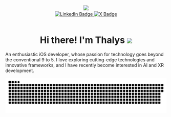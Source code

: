 <div id="header" align="center">
  <img src="https://media.giphy.com/media/v1.Y2lkPTc5MGI3NjExb2Q1NTM2MGs2OWJ4cWtiZ29vd2g0MW9mb3UzZmF0bWw1cDdmYXJleiZlcD12MV9pbnRlcm5hbF9naWZfYnlfaWQmY3Q9Zw/HzPtbOKyBoBFsK4hyc/giphy.gif" width="200"/>
</div>
<div id="badges" align="center">
  <a href="https://www.linkedin.com/in/thalys-viana-894494186/">
    <img src="https://img.shields.io/badge/LinkedIn-blue?style=for-the-badge&logo=linkedin&logoColor=white" alt="LinkedIn Badge"/>
  </a>
  <a href="https://twitter.com/thalysviana">
    <img src="https://img.shields.io/badge/thalysviana-black?style=for-the-badge&logo=x&logoColor=white" alt="X Badge"/>
  </a>
</div>
<div align="center">
  <img src="https://komarev.com/ghpvc/?username=thalysviana&style=flat-square&color=blue" alt=""/>
</div>
<div align="center">
  <h1>
    Hi there! I'm Thalys
    <img src="https://media.giphy.com/media/hvRJCLFzcasrR4ia7z/giphy.gif" width="30px"/>
  </h1>
</div>

An enthusiastic iOS developer, whose passion for technology goes beyond the conventional 9 to 5. I love exploring cutting-edge technologies and innovative frameworks, and I have recently become interested in AI and XR development.

![Snake animation](https://github.com/thalysviana/thalysviana/blob/output/github-contribution-grid-snake-dark.svg)
